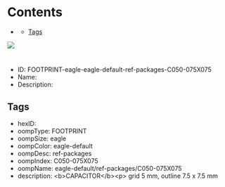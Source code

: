 



Contents
========

* [](#)
	* [Tags](#tags)
  
![][im]
# 

- ID: FOOTPRINT-eagle-eagle-default-ref-packages-C050-075X075
- Name: 
- Description: 

## Tags

- hexID: 
- oompType: FOOTPRINT
- oompSize: eagle
- oompColor: eagle-default
- oompDesc: ref-packages
- oompIndex: C050-075X075
- oompName: eagle-default/ref-packages/C050-075X075
- description: &lt;b&gt;CAPACITOR&lt;/b&gt;&lt;p&gt;&#xD;
grid 5 mm, outline 7.5 x 7.5 mm



[im]: image.png
